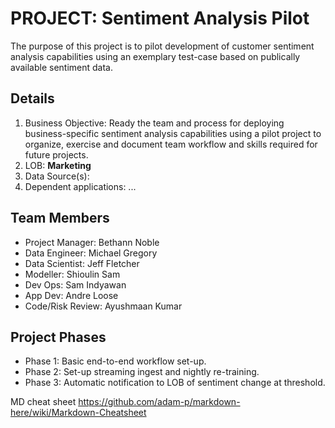 # PROJECT: Sentiment Analysis Pilot 

The purpose of this project is to pilot development of customer sentiment analysis capabilities using an exemplary test-case based on publically available sentiment data.

## Details
1. Business Objective: Ready the team and process for deploying business-specific sentiment analysis capabilities using a pilot project to organize, exercise and document team workflow and skills required for future projects.   
2. LOB: **Marketing**
3. Data Source(s): 
4. Dependent applications: 
...

## Team Members
- Project Manager: Bethann Noble
- Data Engineer: Michael Gregory
- Data Scientist: Jeff Fletcher
- Modeller: Shioulin Sam
- Dev Ops: Sam Indyawan
- App Dev: Andre Loose
- Code/Risk Review: Ayushmaan Kumar

## Project Phases
- Phase 1: Basic end-to-end workflow set-up.
- Phase 2: Set-up streaming ingest and nightly re-training.
- Phase 3: Automatic notification to LOB of sentiment change at threshold.


MD cheat sheet https://github.com/adam-p/markdown-here/wiki/Markdown-Cheatsheet
